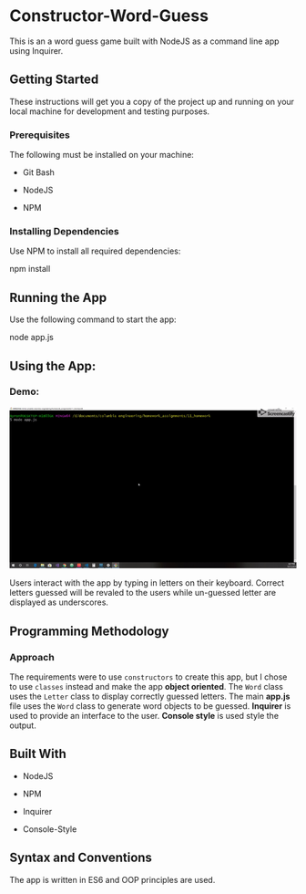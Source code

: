 # Constructor-Word-Guess

This is an a word guess game built with NodeJS as a command line app using Inquirer.

  

## Getting Started

  

These instructions will get you a copy of the project up and running on your local machine for development and testing purposes.

  

### Prerequisites

The following must be installed on your machine:

  

- Git Bash

- NodeJS

- NPM

  

### Installing Dependencies

Use NPM to install all required dependencies:

  

npm install

  

## Running the App

  

Use the following command to start the app:

  

node app.js

  

## Using the App:

### Demo:

![Alt Text](https://github.com/byronthe123/Constructor-Word-Guess/blob/master/GIF.gif)

Users interact with the app by typing in letters on their keyboard. Correct letters guessed will be revaled to the users while un-guessed letter are displayed as underscores.


## Programming Methodology

  

### Approach

The requirements were to use `constructors` to create this app, but I chose to use `classes` instead and make the app **object oriented**. The `Word` class uses the `Letter` class to display correctly guessed letters. The main **app.js** file uses the `Word` class to generate word objects to be guessed. **Inquirer** is used to provide an interface to the user. **Console style** is used style the output.

## Built With

  
- NodeJS

- NPM

- Inquirer

- Console-Style


## Syntax and Conventions

The app is written in ES6 and OOP principles are used. 
